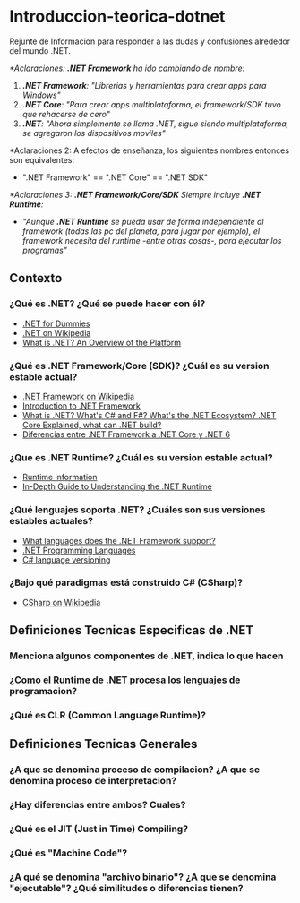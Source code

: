 # Introduccion-teorica-dotnet

Rejunte de Informacion para responder a las dudas y confusiones alrededor del mundo .NET.

_*Aclaraciones: **.NET Framework** ha ido cambiando de nombre:_

1) _**.NET Framework**: "Librerias y herramientas para crear apps para Windows"_
2) _**.NET Core**: "Para crear apps multiplataforma, el framework/SDK tuvo que rehacerse de cero"_
3) _**.NET**: "Ahora simplemente se llama .NET, sigue siendo multiplataforma, se agregaron los dispositivos moviles"_

*Aclaraciones 2: A efectos de enseñanza, los siguientes nombres entonces son equivalentes:

- ".NET Framework" ==  ".NET Core" == ".NET SDK"

_*Aclaraciones 3: **.NET Framework/Core/SDK** Siempre incluye **.NET Runtime**:_

- _"Aunque **.NET Runtime** se pueda usar de forma independiente al framework (todas las pc del planeta, para jugar por ejemplo), el framework necesita del runtime -entre otras cosas-, para ejecutar los programas"_

## Contexto

### ¿Qué es .NET? ¿Qué se puede hacer con él?

- [.NET for Dummies](https://dusted.codes/dotnet-basics#what-is-net)
- [.NET on Wikipedia](https://en.wikipedia.org/wiki/.NET)
- [What is .NET? An Overview of the Platform](https://auth0.com/blog/what-is-dotnet-platform-overview/)

### ¿Qué es .NET Framework/Core (SDK)? ¿Cuál es su version estable actual?

- [.NET Framework on Wikipedia](https://en.wikipedia.org/wiki/.NET_Framework#Alternative_implementations)
- [Introduction to .NET Framework](https://www.javatpoint.com/vb-net-dot-net-framework-introduction)
- [What is .NET? What's C# and F#? What's the .NET Ecosystem? .NET Core Explained, what can .NET build?](https://www.youtube.com/watch?v=bEfBfBQq7EE)
- [Diferencias entre .NET Framework a .NET Core y .NET 6](https://www.youtube.com/watch?v=bXXKPNS4vFc)

### ¿Que es .NET Runtime? ¿Cuál es su version estable actual?

- [Runtime information](https://learn.microsoft.com/en-us/dotnet/core/install/windows?tabs=net70#runtime-information)
- [In-Depth Guide to Understanding the .NET Runtime](https://groovetechnology.com/blog/in-depth-guide-to-understanding-the-net-runtime/)

### ¿Qué lenguajes soporta .NET? ¿Cuáles son sus versiones estables actuales?

- [What languages does the .NET Framework support?](https://www.technosap.com/microsoft-net-framework/what-languages-does-the-net-framework-support/)
- [.NET Programming Languages](https://dotnet.microsoft.com/en-us/languages#:~:text=.NET%20supports%20multiple%20languages.%20C,like%20language)
- [C# language versioning](https://learn.microsoft.com/en-us/dotnet/csharp/language-reference/configure-language-version)

### ¿Bajo qué paradigmas está construido C# (CSharp)?

- [CSharp on Wikipedia](https://en.wikipedia.org/wiki/C_Sharp_(programming_language)#:~:text=C,oriented%20programming%20disciplines.%20%5B17)

## Definiciones Tecnicas Especificas de .NET

### Menciona algunos componentes de .NET, indica lo que hacen

### ¿Como el Runtime de .NET procesa los lenguajes de programacion?

### ¿Qué es CLR (Common Language Runtime)?

## Definiciones Tecnicas Generales

### ¿A que se denomina proceso de compilacion? ¿A que se denomina proceso de interpretacion?

### ¿Hay diferencias entre ambos? Cuales?

### ¿Qué es el JIT (Just in Time) Compiling?

### ¿Qué es "Machine Code"?

### ¿A qué se denomina "archivo binario"? ¿A que se denomina "ejecutable"? ¿Qué similitudes o diferencias tienen?
